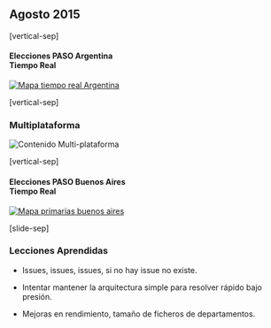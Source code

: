 ## Agosto 2015

[vertical-sep]

#### Elecciones PASO Argentina <br> Tiempo Real

[![Mapa tiempo real Argentina][paso_arg_img] <!-- .element: class="img_70" -->][paso_arg_url]
<!-- .element: target="_blank" -->

[paso_arg_url]: https://especiales.lanacion.com.ar/multimedia/proyectos/15/elecciones/arg_paso_2015_d3map/index.html
[paso_arg_img]: images/20150809_PASO_ARG.jpg

[vertical-sep]

### Multiplataforma

![Contenido Multi-plataforma][multi_img] <!-- .element: class="img_80" -->

[multi_img]: images/multi_plataforma.jpg

[vertical-sep]

#### Elecciones PASO Buenos Aires <br> Tiempo Real

[![Mapa primarias buenos aires][paso_bsas_img] <!-- .element: class="img_70" -->][paso_bsas_url]
<!-- .element: target="_blank" -->

[paso_bsas_url]: https://especiales.lanacion.com.ar/multimedia/proyectos/15/elecciones/elecciones_bsas_2015_paso/index.html
[paso_bsas_img]: images/20150809_PASO_BSAS.jpg

[slide-sep]

### Lecciones Aprendidas

* Issues, issues, issues, si no hay issue no existe.

* Intentar mantener la arquitectura simple para resolver rápido bajo presión.

* Mejoras en rendimiento, tamaño de ficheros de departamentos.


